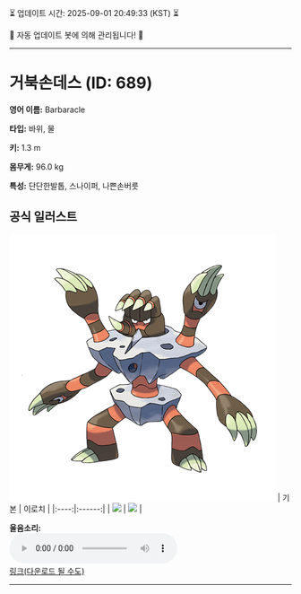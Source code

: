 
⏳ 업데이트 시간: 2025-09-01 20:49:33 (KST) ⏳

🤖 자동 업데이트 봇에 의해 관리됩니다! 🤖

---

# 거북손데스 (ID: 689)
**영어 이름:** Barbaracle

**타입:** 바위, 물

**키:** 1.3 m

**몸무게:** 96.0 kg

**특성:** 단단한발톱, 스나이퍼, 나쁜손버릇

## 공식 일러스트
![](https://raw.githubusercontent.com/PokeAPI/sprites/master/sprites/pokemon/other/official-artwork/689.png)
| 기본 | 이로치 |
|:----:|:------:|
| <img src="http://play.pokemonshowdown.com/sprites/ani/barbaracle.gif" width="200"> | <img src="http://play.pokemonshowdown.com/sprites/ani-shiny/barbaracle.gif" width="200"> |

**울음소리:**<br><audio controls src="https://raw.githubusercontent.com/PokeAPI/cries/main/cries/pokemon/latest/689.ogg"></audio><br> [링크(다운로드 될 수도)](https://raw.githubusercontent.com/PokeAPI/cries/main/cries/pokemon/latest/689.ogg)


---
